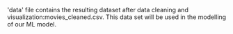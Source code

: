 'data' file contains the resulting dataset after data cleaning and visualization:movies_cleaned.csv.
This data set will be used in the modelling of our ML model.
